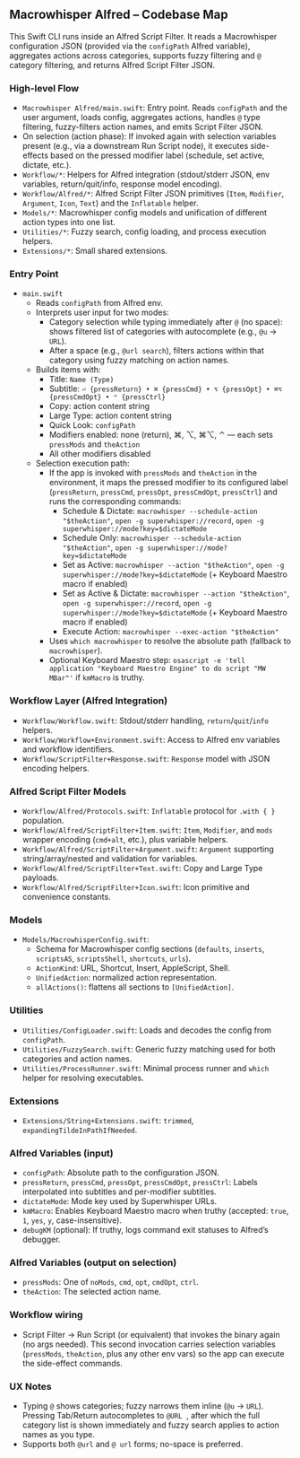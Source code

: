 ## Macrowhisper Alfred – Codebase Map

This Swift CLI runs inside an Alfred Script Filter. It reads a Macrowhisper configuration JSON (provided via the `configPath` Alfred variable), aggregates actions across categories, supports fuzzy filtering and `@` category filtering, and returns Alfred Script Filter JSON.

### High-level Flow
- `Macrowhisper Alfred/main.swift`: Entry point. Reads `configPath` and the user argument, loads config, aggregates actions, handles `@` type filtering, fuzzy-filters action names, and emits Script Filter JSON.
- On selection (action phase): If invoked again with selection variables present (e.g., via a downstream Run Script node), it executes side-effects based on the pressed modifier label (schedule, set active, dictate, etc.).
- `Workflow/*`: Helpers for Alfred integration (stdout/stderr JSON, env variables, return/quit/info, response model encoding).
- `Workflow/Alfred/*`: Alfred Script Filter JSON primitives (`Item`, `Modifier`, `Argument`, `Icon`, `Text`) and the `Inflatable` helper.
- `Models/*`: Macrowhisper config models and unification of different action types into one list.
- `Utilities/*`: Fuzzy search, config loading, and process execution helpers.
- `Extensions/*`: Small shared extensions.

### Entry Point
- `main.swift`
  - Reads `configPath` from Alfred env.
  - Interprets user input for two modes:
    - Category selection while typing immediately after `@` (no space): shows filtered list of categories with autocomplete (e.g., `@u` → `URL`).
    - After a space (e.g., `@url search`), filters actions within that category using fuzzy matching on action names.
  - Builds items with:
    - Title: `Name (Type)`
    - Subtitle: `⏎ {pressReturn} • ⌘ {pressCmd} • ⌥ {pressOpt} • ⌘⌥ {pressCmdOpt} • ⌃ {pressCtrl}`
    - Copy: action content string
    - Large Type: action content string
    - Quick Look: `configPath`
    - Modifiers enabled: none (return), ⌘, ⌥, ⌘⌥, ⌃ — each sets `pressMods` and `theAction`
    - All other modifiers disabled
  - Selection execution path:
    - If the app is invoked with `pressMods` and `theAction` in the environment, it maps the pressed modifier to its configured label (`pressReturn`, `pressCmd`, `pressOpt`, `pressCmdOpt`, `pressCtrl`) and runs the corresponding commands:
      - Schedule & Dictate: `macrowhisper --schedule-action "$theAction"`, `open -g superwhisper://record`, `open -g superwhisper://mode?key=$dictateMode`
      - Schedule Only: `macrowhisper --schedule-action "$theAction"`, `open -g superwhisper://mode?key=$dictateMode`
      - Set as Active: `macrowhisper --action "$theAction"`, `open -g superwhisper://mode?key=$dictateMode` (+ Keyboard Maestro macro if enabled)
      - Set as Active & Dictate: `macrowhisper --action "$theAction"`, `open -g superwhisper://record`, `open -g superwhisper://mode?key=$dictateMode` (+ Keyboard Maestro macro if enabled)
      - Execute Action: `macrowhisper --exec-action "$theAction"`
    - Uses `which macrowhisper` to resolve the absolute path (fallback to `macrowhisper`).
    - Optional Keyboard Maestro step: `osascript -e 'tell application "Keyboard Maestro Engine" to do script "MW MBar"'` if `kmMacro` is truthy.

### Workflow Layer (Alfred Integration)
- `Workflow/Workflow.swift`: Stdout/stderr handling, `return`/`quit`/`info` helpers.
- `Workflow/Workflow+Environment.swift`: Access to Alfred env variables and workflow identifiers.
- `Workflow/ScriptFilter+Response.swift`: `Response` model with JSON encoding helpers.

### Alfred Script Filter Models
- `Workflow/Alfred/Protocols.swift`: `Inflatable` protocol for `.with { }` population.
- `Workflow/Alfred/ScriptFilter+Item.swift`: `Item`, `Modifier`, and `mods` wrapper encoding (`cmd+alt`, etc.), plus variable helpers.
- `Workflow/Alfred/ScriptFilter+Argument.swift`: `Argument` supporting string/array/nested and validation for variables.
- `Workflow/Alfred/ScriptFilter+Text.swift`: Copy and Large Type payloads.
- `Workflow/Alfred/ScriptFilter+Icon.swift`: Icon primitive and convenience constants.

### Models
- `Models/MacrowhisperConfig.swift`:
  - Schema for Macrowhisper config sections (`defaults`, `inserts`, `scriptsAS`, `scriptsShell`, `shortcuts`, `urls`).
  - `ActionKind`: URL, Shortcut, Insert, AppleScript, Shell.
  - `UnifiedAction`: normalized action representation.
  - `allActions()`: flattens all sections to `[UnifiedAction]`.

### Utilities
- `Utilities/ConfigLoader.swift`: Loads and decodes the config from `configPath`.
- `Utilities/FuzzySearch.swift`: Generic fuzzy matching used for both categories and action names.
 - `Utilities/ProcessRunner.swift`: Minimal process runner and `which` helper for resolving executables.

### Extensions
- `Extensions/String+Extensions.swift`: `trimmed`, `expandingTildeInPathIfNeeded`.

### Alfred Variables (input)
- `configPath`: Absolute path to the configuration JSON.
- `pressReturn`, `pressCmd`, `pressOpt`, `pressCmdOpt`, `pressCtrl`: Labels interpolated into subtitles and per-modifier subtitles.
 - `dictateMode`: Mode key used by Superwhisper URLs.
 - `kmMacro`: Enables Keyboard Maestro macro when truthy (accepted: `true`, `1`, `yes`, `y`, case-insensitive).
 - `debugKM` (optional): If truthy, logs command exit statuses to Alfred’s debugger.

### Alfred Variables (output on selection)
- `pressMods`: One of `noMods`, `cmd`, `opt`, `cmdOpt`, `ctrl`.
- `theAction`: The selected action name.

### Workflow wiring
- Script Filter → Run Script (or equivalent) that invokes the binary again (no args needed). This second invocation carries selection variables (`pressMods`, `theAction`, plus any other env vars) so the app can execute the side-effect commands.

### UX Notes
 - Typing `@` shows categories; fuzzy narrows them inline (`@u` → `URL`). Pressing Tab/Return autocompletes to `@URL `, after which the full category list is shown immediately and fuzzy search applies to action names as you type.
- Supports both `@url` and `@ url` forms; no-space is preferred.


